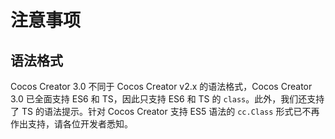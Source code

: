 # 注意事项

## 语法格式

Cocos Creator 3.0 不同于 Cocos Creator v2.x 的语法格式，Cocos Creator 3.0 已全面支持 ES6 和 TS，因此只支持 ES6 和 TS 的 `class`。此外，我们还支持了 TS 的语法提示。针对 Cocos Creator 支持 ES5 语法的 `cc.Class` 形式已不再作出支持，请各位开发者悉知。
